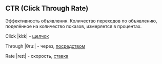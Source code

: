 ## CTR (Click Through Rate)

Эффективность объявления. Количество переходов по объявлению, поделённое на количество показов, измеряется в процентах.

Click |klɪk| - [щелчок](https://wooordhunt.ru/word/click)

Through |θruː| - через, [посредством](https://wooordhunt.ru/word/through)

Rate |reɪt| - скорость, [ставка](https://wooordhunt.ru/word/rate)
